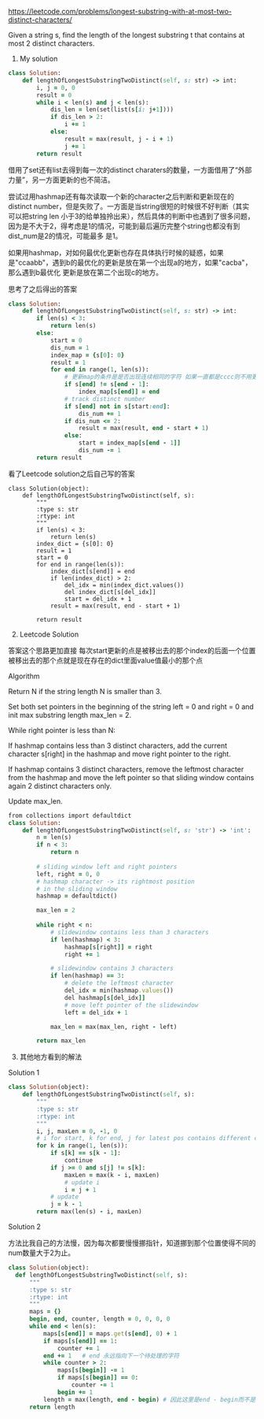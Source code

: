 https://leetcode.com/problems/longest-substring-with-at-most-two-distinct-characters/

Given a string s, find the length of the longest substring t that contains at most 2 distinct characters.

1. My solution

```ruby
class Solution:
    def lengthOfLongestSubstringTwoDistinct(self, s: str) -> int:
        i, j = 0, 0
        result = 0
        while i < len(s) and j < len(s):
            dis_len = len(set(list(s[i: j+1])))
            if dis_len > 2:
                i += 1
            else:
                result = max(result, j - i + 1)
                j += 1
        return result
```    

借用了set还有list去得到每一次的distinct charaters的数量，一方面借用了“外部力量”，另一方面更新的也不简洁。

尝试过用hashmap还有每次读取一个新的character之后判断和更新现在的distinct number，但是失败了。一方面是当string很短的时候很不好判断（其实可以把string len
小于3的给单独拎出来），然后具体的判断中也遇到了很多问题，因为是不大于2，得考虑是1的情况，可能到最后遍历完整个string也都没有到dist_num是2的情况，可能最多
是1。

如果用hashmap，对如何最优化更新也存在具体执行时候的疑惑，如果是"ccaabb"，遇到b的最优化的更新是放在第一个出现a的地方，如果"cacba"，那么遇到b最优化
更新是放在第二个出现c的地方。

思考了之后得出的答案

```ruby
class Solution:
    def lengthOfLongestSubstringTwoDistinct(self, s: str) -> int:
        if len(s) < 3:
            return len(s)
        else:
            start = 0
            dis_num = 1
            index_map = {s[0]: 0}
            result = 1
            for end in range(1, len(s)):
                # 更新map的条件是是否出现连续相同的字符 如果一直都是cccc则不用更新 如果是ccac则a和c都要更新
                if s[end] != s[end - 1]:
                    index_map[s[end]] = end
                # track distinct number
                if s[end] not in s[start:end]:
                    dis_num += 1
                if dis_num <= 2:
                    result = max(result, end - start + 1)
                else:
                    start = index_map[s[end - 1]]
                    dis_num -= 1     
        return result
```

看了Leetcode solution之后自己写的答案
```
class Solution(object):
    def lengthOfLongestSubstringTwoDistinct(self, s):
        """
        :type s: str
        :rtype: int
        """
        if len(s) < 3:
            return len(s)
        index_dict = {s[0]: 0}
        result = 1
        start = 0
        for end in range(len(s)):
            index_dict[s[end]] = end
            if len(index_dict) > 2:
                del_idx = min(index_dict.values())
                del index_dict[s[del_idx]]
                start = del_idx + 1
            result = max(result, end - start + 1)
        
        return result
 ```

2. Leetcode Solution

答案这个思路更加直接 每次start更新的点是被移出去的那个index的后面一个位置 被移出去的那个点就是现在存在的dict里面value值最小的那个点

Algorithm

Return N if the string length N is smaller than 3.

Set both set pointers in the beginning of the string left = 0 and right = 0 and init max substring length max_len = 2.

While right pointer is less than N:

If hashmap contains less than 3 distinct characters, add the current character s[right] in the hashmap and move right pointer to the right.

If hashmap contains 3 distinct characters, remove the leftmost character from the hashmap and move the left pointer so that sliding window contains again 2 distinct characters only.

Update max_len.

```ruby
from collections import defaultdict
class Solution:
    def lengthOfLongestSubstringTwoDistinct(self, s: 'str') -> 'int':
        n = len(s) 
        if n < 3:
            return n
        
        # sliding window left and right pointers
        left, right = 0, 0
        # hashmap character -> its rightmost position 
        # in the sliding window
        hashmap = defaultdict()

        max_len = 2
        
        while right < n:
            # slidewindow contains less than 3 characters
            if len(hashmap) < 3:
                hashmap[s[right]] = right
                right += 1

            # slidewindow contains 3 characters
            if len(hashmap) == 3:
                # delete the leftmost character
                del_idx = min(hashmap.values())
                del hashmap[s[del_idx]]
                # move left pointer of the slidewindow
                left = del_idx + 1

            max_len = max(max_len, right - left)

        return max_len
 ```


3. 其他地方看到的解法

Solution 1 

```ruby
class Solution(object):
    def lengthOfLongestSubstringTwoDistinct(self, s):
        """
        :type s: str
        :rtype: int
        """
        i, j, maxLen = 0, -1, 0
        # i for start, k for end, j for latest pos contains different character from k
        for k in range(1, len(s)):
            if s[k] == s[k - 1]:
                continue
            if j >= 0 and s[j] != s[k]:
                maxLen = max(k - i, maxLen)
                # update i
                i = j + 1
            # update
            j = k - 1
        return max(len(s) - i, maxLen)
  ```
  
  Solution 2
  
  方法比我自己的方法慢，因为每次都要慢慢挪指针，知道挪到那个位置使得不同的num数量大于2为止。
  
  ```ruby
  class Solution(object):
    def lengthOfLongestSubstringTwoDistinct(self, s):
        """
        :type s: str
        :rtype: int
        """
        maps = {}
        begin, end, counter, length = 0, 0, 0, 0
        while end < len(s):
            maps[s[end]] = maps.get(s[end], 0) + 1
            if maps[s[end]] == 1:
                counter += 1
            end += 1   # end 永远指向下一个待处理的字符
            while counter > 2:
                maps[s[begin]] -= 1
                if maps[s[begin]] == 0:
                    counter -= 1
                begin += 1
            length = max(length, end - begin) # 因此这里是end - begin而不是end - begin + 1
        return length
   ```
 
